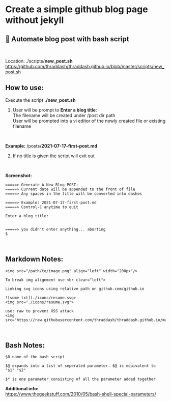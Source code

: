 # Create a simple github blog page without jekyll   
## :scroll: Automate blog post with bash script
<br/>

Location: ./scripts/**new_post.sh**  
https://github.com/thraddash/thraddash.github.io/blob/master/scripts/new_post.sh

## How to use:   
Execute the script **./new_post.sh**  
1. User will be prompt to **Enter a blog title**:  
The filename will be created under /post dir path  
User will be prompted into a vi editor of the newly created file or existing filename    
<br/>

**Example:**  /posts/**2021-07-17-first-post.md**

2. If no title is given the script will exit out  
<br/>  

**Screenshot:**  
```
=====> Generate A New Blog POST:
=====> Current date will be appended to the front of file
=====> Any spaces in the title will be converted into dashes

=====> Example: 2021-07-17-first-post.md
=====> Control-C anytime to quit

Enter a blog title:


=====> you didn't enter anything... aborting
$
```
<br/>

## Markdown Notes:
```
<img src="/path/to/image.png" align="left" width="200px"/>

To break img alignment use <br clear="left">
```

```
Linking svg icons using relative path on github.com/github.io

![some txt](./icons/resume.svg>
<img src="./icons/resume.svg"> 

use: raw to prevent XSS attack
<img src="https://raw.githubusercontent.com/thraddash/thraddash.github.io/master/icons/resume.svg"> 
```
<br/>

## Bash Notes:
```
$0 name of the bash script

$@ expands into a list of seperated parameter. $@ is equivalent to "$1" "$2"

$* is one parameter consisting of all the parameter added together
```

**Additional info:**  
https://www.thegeekstuff.com/2010/05/bash-shell-special-parameters/  




